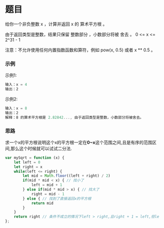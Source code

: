 # 题目
给你一个非负整数 x ，计算并返回 x 的 算术平方根 。

由于返回类型是整数，结果只保留 整数部分 ，小数部分将被 舍去 。
0 <= x <= 2^31 - 1

注意：不允许使用任何内置指数函数和算符，例如 pow(x, 0.5) 或者 x ** 0.5 。

### 示例
示例1:
```js
输入：x = 4
输出：2
```
示例2:
```js
输入：x = 8
输出：2
解释：8 的算术平方根是 2.82842..., 由于返回类型是整数，小数部分将被舍去。
```

### 思路
  求一个x的平方根说明这个x的平方根一定在**0~x**这个范围之间,且是有序的范围区间,那么这个时候就可以试试二分法.
```js
var mySqrt = function (x) {
    let left = 0
    let right = x
    while(left <= right) { 
        let mid = Math.floor((left + right) / 2)
        if(mid * mid < x) { // 找小了
            left = mid + 1
        } else if(mid * mid > x) { // 找大了
            right = mid - 1
        } else { // 找到了直接返回x的平方根
            return mid
        }
    }
    return right // 条件不成立的情况下left > right,且right + 1 = left,但left^2 !== x,所以向下取整返回right
};
```
